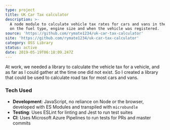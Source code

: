 ```yaml
---
type: project
title: UK Car Tax calculator
description: >-
  A node module to calculate vehicle tax rates for cars and vans in the UK based
  on the fuel type, engine size and when the vehicle was registered.
source: 'https://github.com/rymate1234/uk-car-tax-calculator'
site: 'https://github.com/rymate1234/uk-car-tax-calculator'
category: OSS Library
status: active
date: 2019-05-19T06:18:09.247Z
---
```


At work, we needed a library to calculate the vehicle tax for a vehicle, and as far as I could gather at the time one did not exist. So I created a library that could be used to calculate road tax for most cars and vans.

### Tech Used

- **Development**: JavaScript, no reliance on Node or the browser, developed with ES Modules and transpiled with `microbundle`
- **Testing**: Uses ESLint for linting and Jest to run test suites
- **CI**: Uses Microsoft Azure Pipelines to run tests for PRs and master commits

